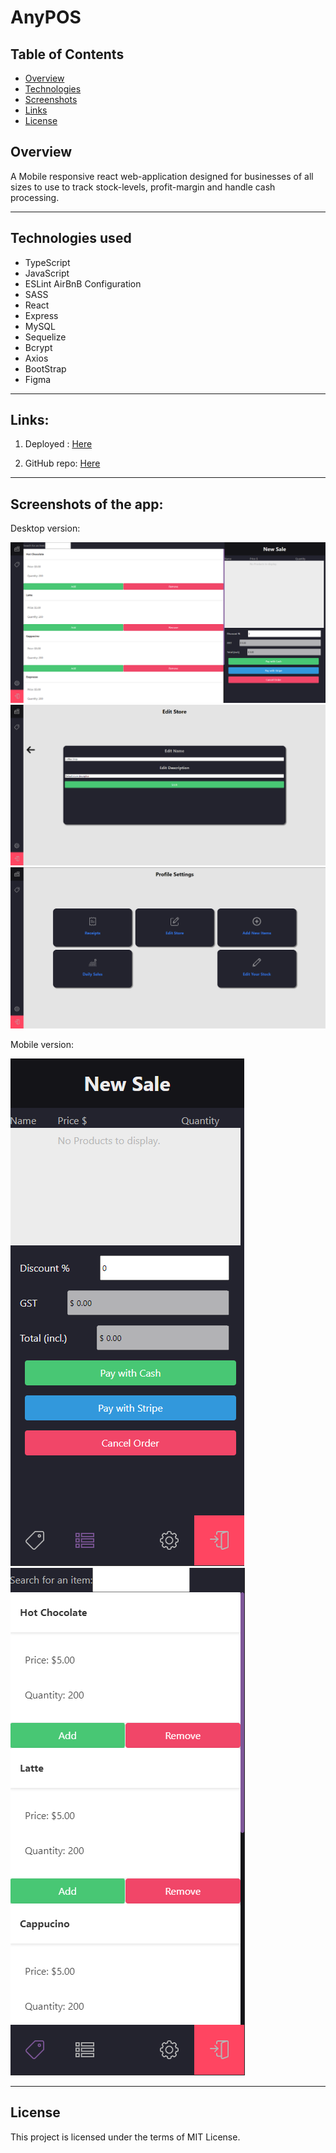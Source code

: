 # AnyPOS

## Table of Contents

- [Overview](#overview)
- [Technologies](#technologies-used)
- [Screenshots](#Screenshots-of-the-app)
- [Links](#Links)
- [License](#license)


## Overview
A Mobile responsive react web-application designed for businesses of all sizes to use to track stock-levels, profit-margin and handle cash processing.

---

## Technologies used
- TypeScript
- JavaScript
- ESLint AirBnB Configuration
- SASS
- React
- Express
- MySQL
- Sequelize
- Bcrypt
- Axios
- BootStrap
- Figma

---


## Links:

1. Deployed :  [Here](https://anyPOS.herokuapp.com/)

2. GitHub repo:  [Here](https://github.com/Travis-Witts/AnyPOS)
---

## Screenshots of the app:
  Desktop version:

![Sale](./assets/sale.png)
![Editing Page](./assets/edit.png)
![Profile Page](./assets/profile.png)

Mobile version:

  
![Sale](./assets/sale-mobile.png)
![Products](./assets/products-mobile.png)

    





---
## License
This project is licensed under the terms of MIT License.
